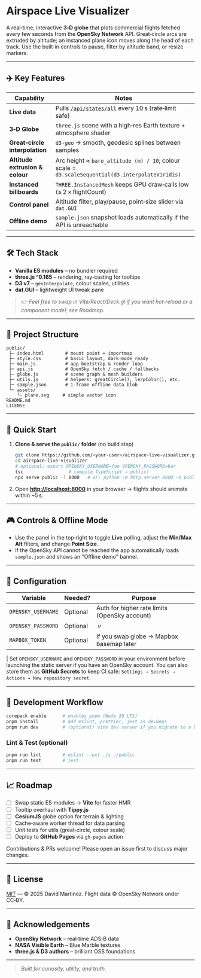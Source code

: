 # Airspace Live Visualizer

A real‑time, interactive **3‑D globe** that plots commercial flights fetched every few seconds from the **OpenSky Network** API.  Great‑circle arcs are extruded by altitude; an instanced plane icon moves along the head of each track.  Use the built‑in controls to pause, filter by altitude band, or resize markers.

---

## ✈️  Key Features

| Capability                      | Notes                                                                                                |
| ------------------------------- | ---------------------------------------------------------------------------------------------------- |
| **Live data**                   | Pulls [`/api/states/all`](https://opensky-network.org/apidoc/rest.html) every 10 s (rate‑limit safe) |
| **3‑D Globe**                   | `three.js` scene with a high‑res Earth texture + atmosphere shader                                   |
| **Great‑circle interpolation**  | `d3-geo` → smooth, geodesic splines between samples                                                  |
| **Altitude extrusion & colour** | Arc height ≈ `baro_altitude (m) / 10`; colour scale = `d3.scaleSequential(d3.interpolateViridis)`    |
| **Instanced billboards**        | `THREE.InstancedMesh` keeps GPU draw‑calls low (≤ 2 × flightCount)                                   |
| **Control panel**               | Altitude filter, play/pause, point‑size slider via `dat.GUI`                                         |
| **Offline demo**                | `sample.json` snapshot loads automatically if the API is unreachable                                 |

---

## 🛠️  Tech Stack

* **Vanilla ES modules** – no bundler required
* **three.js ^0.165** – rendering, ray‑casting for tooltips
* **D3 v7** – `geoInterpolate`, colour scales, utilities
* **dat.GUI** – lightweight UI tweak pane

> *👉 Feel free to swap in Vite/React/Deck.gl if you want hot‑reload or a component model; see Roadmap.*

---

## 📂 Project Structure

```
public/
 ├─ index.html        # mount point + importmap
 ├─ style.css         # basic layout, dark‑mode ready
 ├─ main.js           # app bootstrap & render loop
 ├─ api.js            # OpenSky fetch / cache / fallbacks
 ├─ globe.js          # scene graph & mesh builders
 ├─ utils.js          # helpers: greatCircle(), lerpColor(), etc.
 ├─ sample.json       # 1‑frame offline data blob
 └─ assets/
    └─ plane.svg     # simple vector icon
README.md
LICENSE
```

---

## 🚀 Quick Start

1. **Clone & serve the `public/` folder** (no build step)

   ```bash
   git clone https://github.com/<your‑user>/airspace-live-visualizer.git
   cd airspace-live-visualizer
   # optional: export OPENSKY_USERNAME=foo OPENSKY_PASSWORD=bar
   tsc                 # compile TypeScript → public/
   npx serve public -l 8000   # or: python -m http.server 8000 -d public
   ```

2. Open **[http://localhost:8000](http://localhost:8000)** in your browser → flights should animate within \~5 s.

---

## 🎮 Controls & Offline Mode

- Use the panel in the top‑right to toggle **Live** polling, adjust the
  **Min/Max Alt** filters, and change **Point Size**.
- If the OpenSky API cannot be reached the app automatically loads
  `sample.json` and shows an "Offline demo" banner.

---

## 🔧 Configuration

| Variable           | Needed?  | Purpose                                       |
| ------------------ | -------- | --------------------------------------------- |
| `OPENSKY_USERNAME` | Optional | Auth for higher rate limits (OpenSky account) |
| `OPENSKY_PASSWORD` | Optional | 〃                                             |
| `MAPBOX_TOKEN`     | Optional | If you swap globe → Mapbox basemap later |
|
Set `OPENSKY_USERNAME` and `OPENSKY_PASSWORD` in your environment before
launching the static server if you have an OpenSky account. You can also
store them as **GitHub Secrets** to keep CI safe:
`Settings → Secrets → Actions → New repository secret`.

---

## 🧪 Development Workflow

```bash
corepack enable      # enables pnpm (Node 20 LTS)
pnpm install         # add eslint, prettier, jest as devDeps
pnpm run dev         # (optional) vite dev server if you migrate to a build
```

### Lint & Test (optional)

```bash
pnpm run lint        # eslint --ext .js ./public
pnpm run test        # jest
```

---

## 📈 Roadmap

* [ ] Swap static ES‑modules → **Vite** for faster HMR
* [ ] Tooltip overhaul with **Tippy.js**
* [ ] **CesiumJS** globe option for terrain & lighting
* [ ] Cache‐aware worker thread for data parsing
* [ ] Unit tests for utils (great‑circle, colour scale)
* [ ] Deploy to **GitHub Pages** via `gh-pages` action

Contributions & PRs welcome!  Please open an issue first to discuss major changes.

---

## 📜 License

[MIT](LICENSE) — © 2025 David Martinez.  Flight data © OpenSky Network under CC‑BY.

---

## 🙏 Acknowledgements

* **OpenSky Network** – real‑time ADS‑B data
* **NASA Visible Earth** – Blue Marble textures
* **three.js & D3 authors** – brilliant OSS foundations

---

> *Built for curiosity, utility, and truth.*
